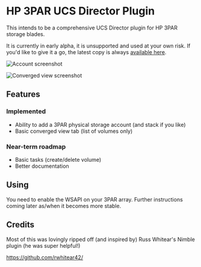 # HP 3PAR UCS Director Plugin
This intends to be a comprehensive UCS Director plugin for HP 3PAR storage blades.

It is currently in early alpha, it is unsupported and used at your own risk. If you'd like to give it a go, the latest copy is always [available here](https://github.com/CiscoUKIDCDev/HP3ParPlugin/blob/master/Open_Automation/feature-HP3Par.zip?raw=true).

![Account screenshot](https://matt.fragilegeek.com/ucsd-3par-account)

![Converged view screenshot](https://matt.fragilegeek.com/ucsd-3par-volume-list)

## Features

### Implemented
* Ability to add a 3PAR physical storage account (and stack if you like)
* Basic converged view tab (list of volumes only)

### Near-term roadmap
* Basic tasks (create/delete volume)
* Better documentation

## Using
You need to enable the WSAPI on your 3PAR array. Further instructions coming later as/when it becomes more stable.

## Credits
Most of this was lovingly ripped off (and inspired by) Russ Whitear's Nimble plugin (he was super helpful!)

https://github.com/rwhitear42/
